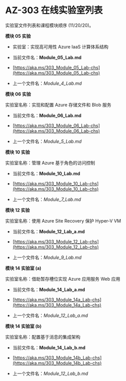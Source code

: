 ﻿# AZ-303 在线实验室列表 #
实验室文件列表和课程模块顺序 (11/20/20)。

**模块 05 实验**

* 实验室：实现高可用性 Azure IaaS 计算体系结构 

* 当前文件名：**Module_05_Lab.md**

* [https://aka.ms/303_Module_05_Lab-chs](https://aka.ms/303_Module_05_Lab-chs) 

* 上一个文件名：*Module_4_Lab.md*

**模块 06 实验**

实验室名称：实现和配置 Azure 存储文件和 Blob 服务

* 当前文件名：**Module_06_Lab.md**

* [https://aka.ms/303_Module_06_Lab-chs](https://aka.ms/303_Module_06_Lab-chs) 

* 上一个文件名：*Module_5_Lab.md*

**模块 10 实验**

实验室名称：管理 Azure 基于角色的访问控制 

* 当前文件名：**Module_10_Lab.md**

* [https://aka.ms/303_Module_10_Lab-chs](https://aka.ms/303_Module_10_Lab-chs) 

* 上一个文件名：*Module_7_Lab.md*

**模块 12 实验**

实验室名称：使用 Azure Site Recovery 保护 Hyper-V VM

* 当前文件名：**Module_12_Lab_a.md**

* [https://aka.ms/303_Module_12_Lab-chs](https://aka.ms/303_Module_12_Lab-chs) 

* 上一个文件名：*Module_9_Lab.md*

**模块 14 实验室 (a)**

实验室名称：借助暂存槽位实现 Azure 应用服务 Web 应用 

* 当前文件名：**Module_14_Lab_a.md**

* [https://aka.ms/303_Module_14a_Lab-chs](https://aka.ms/303_Module_14a_Lab-chs) 

* 上一个文件名：*Module_12_Lab_a.md*

**模块 14 实验室 (b)**

实验室名称：配置基于消息的集成架构

* 当前文件名：**Module_14_Lab_b.md**

* [https://aka.ms/303_Module_14b_Lab-chs](https://aka.ms/303_Module_14b_Lab-chs) 

* 上一个文件名：*Module_12_Lab_b.md*
